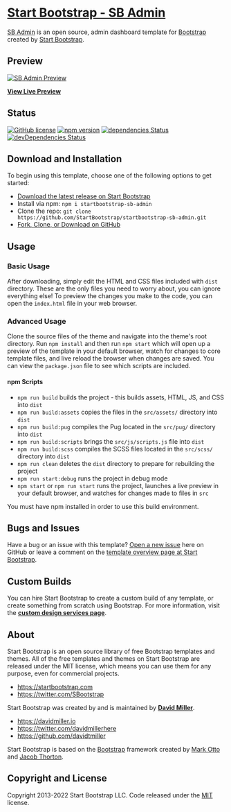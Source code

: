# [Start Bootstrap - SB Admin](https://startbootstrap.com/template/sb-admin/)

[SB Admin](https://startbootstrap.com/template/sb-admin/) is an open source, admin dashboard template for [Bootstrap](https://getbootstrap.com/) created by [Start Bootstrap](https://startbootstrap.com/).

## Preview

[![SB Admin Preview](https://assets.startbootstrap.com/img/screenshots/templates/sb-admin.png)](https://startbootstrap.github.io/startbootstrap-sb-admin/)

**[View Live Preview](https://startbootstrap.github.io/startbootstrap-sb-admin/)**

## Status

[![GitHub license](https://img.shields.io/badge/license-MIT-blue.svg)](https://raw.githubusercontent.com/StartBootstrap/startbootstrap-sb-admin/master/LICENSE)
[![npm version](https://img.shields.io/npm/v/startbootstrap-sb-admin.svg)](https://www.npmjs.com/package/startbootstrap-sb-admin)
[![dependencies Status](https://david-dm.org/StartBootstrap/startbootstrap-sb-admin/status.svg)](https://david-dm.org/StartBootstrap/startbootstrap-sb-admin)
[![devDependencies Status](https://david-dm.org/StartBootstrap/startbootstrap-sb-admin/dev-status.svg)](https://david-dm.org/StartBootstrap/startbootstrap-sb-admin?type=dev)

## Download and Installation

To begin using this template, choose one of the following options to get started:

* [Download the latest release on Start Bootstrap](https://startbootstrap.com/template/sb-admin/)
* Install via npm: `npm i startbootstrap-sb-admin`
* Clone the repo: `git clone https://github.com/StartBootstrap/startbootstrap-sb-admin.git`
* [Fork, Clone, or Download on GitHub](https://github.com/StartBootstrap/startbootstrap-sb-admin)

## Usage

### Basic Usage

After downloading, simply edit the HTML and CSS files included with `dist` directory. These are the only files you need to worry about, you can ignore everything else! To preview the changes you make to the code, you can open the `index.html` file in your web browser.

### Advanced Usage

Clone the source files of the theme and navigate into the theme's root directory. Run `npm install` and then run `npm start` which will open up a preview of the template in your default browser, watch for changes to core template files, and live reload the browser when changes are saved. You can view the `package.json` file to see which scripts are included.

#### npm Scripts

* `npm run build` builds the project - this builds assets, HTML, JS, and CSS into `dist`
* `npm run build:assets` copies the files in the `src/assets/` directory into `dist`
* `npm run build:pug` compiles the Pug located in the `src/pug/` directory into `dist`
* `npm run build:scripts` brings the `src/js/scripts.js` file into `dist`
* `npm run build:scss` compiles the SCSS files located in the `src/scss/` directory into `dist`
* `npm run clean` deletes the `dist` directory to prepare for rebuilding the project
* `npm run start:debug` runs the project in debug mode
* `npm start` or `npm run start` runs the project, launches a live preview in your default browser, and watches for changes made to files in `src`

You must have npm installed in order to use this build environment.

## Bugs and Issues

Have a bug or an issue with this template? [Open a new issue](https://github.com/StartBootstrap/startbootstrap-sb-admin/issues) here on GitHub or leave a comment on the [template overview page at Start Bootstrap](https://startbootstrap.com/template/sb-admin/).

## Custom Builds

You can hire Start Bootstrap to create a custom build of any template, or create something from scratch using Bootstrap. For more information, visit the **[custom design services page](https://startbootstrap.com/bootstrap-design-services/)**.

## About

Start Bootstrap is an open source library of free Bootstrap templates and themes. All of the free templates and themes on Start Bootstrap are released under the MIT license, which means you can use them for any purpose, even for commercial projects.

* <https://startbootstrap.com>
* <https://twitter.com/SBootstrap>

Start Bootstrap was created by and is maintained by **[David Miller](https://davidmiller.io/)**.

* <https://davidmiller.io>
* <https://twitter.com/davidmillerhere>
* <https://github.com/davidtmiller>

Start Bootstrap is based on the [Bootstrap](https://getbootstrap.com/) framework created by [Mark Otto](https://twitter.com/mdo) and [Jacob Thorton](https://twitter.com/fat).

## Copyright and License

Copyright 2013-2022 Start Bootstrap LLC. Code released under the [MIT](https://github.com/StartBootstrap/startbootstrap-sb-admin/blob/master/LICENSE) license.
